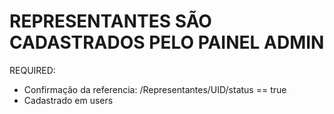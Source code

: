# REPRESENTANTES SÃO CADASTRADOS PELO PAINEL ADMIN

REQUIRED:

- Confirmação da referencia: /Representantes/UID/status == true
- Cadastrado em users

